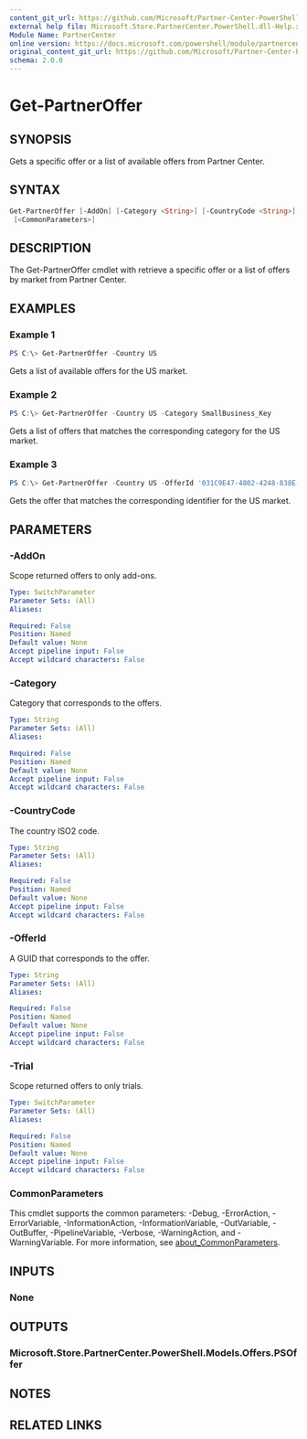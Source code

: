```yaml
---
content_git_url: https://github.com/Microsoft/Partner-Center-PowerShell/blob/master/docs/help/Get-PartnerOffer.md
external help file: Microsoft.Store.PartnerCenter.PowerShell.dll-Help.xml
Module Name: PartnerCenter
online version: https://docs.microsoft.com/powershell/module/partnercenter/Get-PartnerOffer
original_content_git_url: https://github.com/Microsoft/Partner-Center-PowerShell/blob/master/docs/help/Get-PartnerOffer.md
schema: 2.0.0
---
```


# Get-PartnerOffer

## SYNOPSIS
Gets a specific offer or a list of available offers from Partner Center.

## SYNTAX

```powershell
Get-PartnerOffer [-AddOn] [-Category <String>] [-CountryCode <String>] [-OfferId <String>] [-Trial]
 [<CommonParameters>]
```

## DESCRIPTION

The Get-PartnerOffer cmdlet with retrieve a specific offer or a list of offers by market from Partner Center.

## EXAMPLES

### Example 1
```powershell
PS C:\> Get-PartnerOffer -Country US
```

Gets a list of available offers for the US market.

### Example 2
```powershell
PS C:\> Get-PartnerOffer -Country US -Category SmallBusiness_Key
```

Gets a list of offers that matches the corresponding category for the US market.

### Example 3
```powershell
PS C:\> Get-PartnerOffer -Country US -OfferId '031C9E47-4802-4248-838E-778FB1D2CC05'
```

Gets the offer that matches the corresponding identifier for the US market.

## PARAMETERS

### -AddOn
Scope returned offers to only add-ons.

```yaml
Type: SwitchParameter
Parameter Sets: (All)
Aliases:

Required: False
Position: Named
Default value: None
Accept pipeline input: False
Accept wildcard characters: False
```

### -Category
Category that corresponds to the offers.

```yaml
Type: String
Parameter Sets: (All)
Aliases:

Required: False
Position: Named
Default value: None
Accept pipeline input: False
Accept wildcard characters: False
```

### -CountryCode
The country ISO2 code.

```yaml
Type: String
Parameter Sets: (All)
Aliases:

Required: False
Position: Named
Default value: None
Accept pipeline input: False
Accept wildcard characters: False
```

### -OfferId
A GUID that corresponds to the offer.

```yaml
Type: String
Parameter Sets: (All)
Aliases:

Required: False
Position: Named
Default value: None
Accept pipeline input: False
Accept wildcard characters: False
```

### -Trial
Scope returned offers to only trials.

```yaml
Type: SwitchParameter
Parameter Sets: (All)
Aliases:

Required: False
Position: Named
Default value: None
Accept pipeline input: False
Accept wildcard characters: False
```

### CommonParameters
This cmdlet supports the common parameters: -Debug, -ErrorAction, -ErrorVariable, -InformationAction, -InformationVariable, -OutVariable, -OutBuffer, -PipelineVariable, -Verbose, -WarningAction, and -WarningVariable. For more information, see [about_CommonParameters](http://go.microsoft.com/fwlink/?LinkID=113216).

## INPUTS

### None

## OUTPUTS

### Microsoft.Store.PartnerCenter.PowerShell.Models.Offers.PSOffer

## NOTES

## RELATED LINKS
